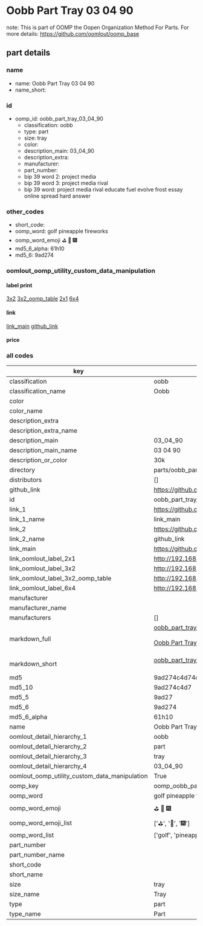 # Oobb Part Tray 03 04 90  

note: This is part of OOMP the Oopen Organization Method For Parts. For more details: https://github.com/oomlout/oomp_base

##  part details





### name
* name: Oobb Part Tray 03 04 90
* name_short: 
### id
* oomp_id: oobb_part_tray_03_04_90
  * classification: oobb
  * type: part
  * size: tray
  * color: 
  * description_main: 03_04_90
  * description_extra: 
  * manufacturer: 
  * part_number: 
  * bip 39 word 2: project media
  * bip 39 word 3: project media rival
  * bip 39 word: project media rival educate fuel evolve frost essay online spread hard answer

### other_codes
* short_code: 
* oomp_word: golf pineapple fireworks
* oomp_word_emoji :golf: :pineapple: :fireworks:
* md5_6_alpha: 61h10
* md5_6: 9ad274






### oomlout_oomp_utility_custom_data_manipulation
#### label print
[3x2](http://192.168.1.245:1112/?label=oomp%2061h10)
[3x2_oomp_table](http://192.168.1.107:1112/?label=oomp%2061h10)
[2x1](http://192.168.1.242:1112/?label=oomp%2061h10)
[6x4](http://192.168.1.55:1112/?label=oomp%2061h10)    

#### link

[link_main](https://github.com/oomlout/oomlout_oomp_current_version_messy/tree/main/parts/oobb_part_tray_03_04_90) [github_link](https://github.com/oomlout/oomlout_oomp_part_src/tree/main/parts/oobb_part_tray_03_04_90)                             

#### price







### all codes 
| key | value |  
| --- | --- |  
| classification | oobb |  
| classification_name | Oobb |  
| color |  |  
| color_name |  |  
| description_extra |  |  
| description_extra_name |  |  
| description_main | 03_04_90 |  
| description_main_name | 03 04 90 |  
| description_or_color | 30k |  
| directory | parts/oobb_part_tray_03_04_90 |  
| distributors | [] |  
| github_link | https://github.com/oomlout/oomlout_oomp_part_src/tree/main/parts/oobb_part_tray_03_04_90 |  
| id | oobb_part_tray_03_04_90 |  
| link_1 | https://github.com/oomlout/oomlout_oomp_current_version_messy/tree/main/parts/oobb_part_tray_03_04_90 |  
| link_1_name | link_main |  
| link_2 | https://github.com/oomlout/oomlout_oomp_part_src/tree/main/parts/oobb_part_tray_03_04_90 |  
| link_2_name | github_link |  
| link_main | https://github.com/oomlout/oomlout_oomp_current_version_messy/tree/main/parts/oobb_part_tray_03_04_90 |  
| link_oomlout_label_2x1 | http://192.168.1.242:1112/?label=oomp%2061h10 |  
| link_oomlout_label_3x2 | http://192.168.1.245:1112/?label=oomp%2061h10 |  
| link_oomlout_label_3x2_oomp_table | http://192.168.1.107:1112/?label=oomp%2061h10 |  
| link_oomlout_label_6x4 | http://192.168.1.55:1112/?label=oomp%2061h10 |  
| manufacturer |  |  
| manufacturer_name |  |  
| manufacturers | [] |  
| markdown_full | [oobb_part_tray_03_04_90](https://github.com/oomlout/oomlout_oomp_current_version_messy/tree/main/parts/oobb_part_tray_03_04_90)<br>[](https://github.com/oomlout/oomlout_oomp_current_version_messy/tree/main/parts/oobb_part_tray_03_04_90)<br>[Oobb Part Tray 03 04 90](https://github.com/oomlout/oomlout_oomp_current_version_messy/tree/main/parts/oobb_part_tray_03_04_90)<br><br> |  
| markdown_short | [oobb_part_tray_03_04_90](https://github.com/oomlout/oomlout_oomp_current_version_messy/tree/main/parts/oobb_part_tray_03_04_90)<br><br> |  
| md5 | 9ad274c4d74d2bad38aef46975629d60 |  
| md5_10 | 9ad274c4d7 |  
| md5_5 | 9ad27 |  
| md5_6 | 9ad274 |  
| md5_6_alpha | 61h10 |  
| name | Oobb Part Tray 03 04 90 |  
| oomlout_detail_hierarchy_1 | oobb |  
| oomlout_detail_hierarchy_2 | part |  
| oomlout_detail_hierarchy_3 | tray |  
| oomlout_detail_hierarchy_4 | 03_04_90 |  
| oomlout_oomp_utility_custom_data_manipulation | True |  
| oomp_key | oomp_oobb_part_tray_03_04_90 |  
| oomp_word | golf pineapple fireworks |  
| oomp_word_emoji | :golf: :pineapple: :fireworks: |  
| oomp_word_emoji_list | [':golf:', ':pineapple:', ':fireworks:'] |  
| oomp_word_list | ['golf', 'pineapple', 'fireworks'] |  
| part_number |  |  
| part_number_name |  |  
| short_code |  |  
| short_name |  |  
| size | tray |  
| size_name | Tray |  
| type | part |  
| type_name | Part |  
